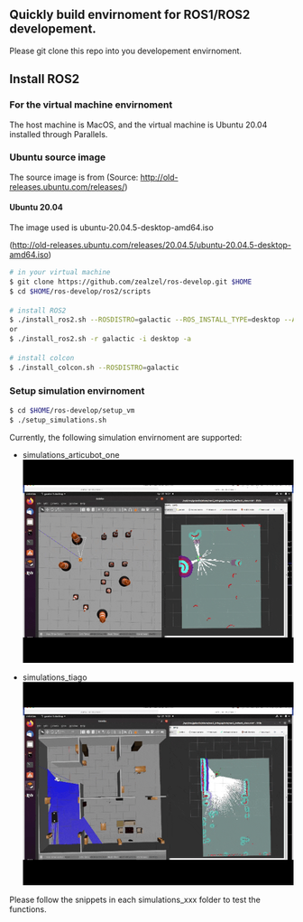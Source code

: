 ## Quickly build envirnoment for ROS1/ROS2 developement.

Please git clone this repo into you developement envirnoment.

## Install ROS2

### For the virtual machine envirnoment

The host machine is MacOS, and the virtual machine is Ubuntu 20.04 installed through Parallels.

### Ubuntu source image

The source image is from (Source: http://old-releases.ubuntu.com/releases/)

#### Ubuntu 20.04

The image used is ubuntu-20.04.5-desktop-amd64.iso

(http://old-releases.ubuntu.com/releases/20.04.5/ubuntu-20.04.5-desktop-amd64.iso)

```bash
# in your virtual machine
$ git clone https://github.com/zealzel/ros-develop.git $HOME
$ cd $HOME/ros-develop/ros2/scripts

# install ROS2
$ ./install_ros2.sh --ROSDISTRO=galactic --ROS_INSTALL_TYPE=desktop --APPEND_SOURCE_SCRIPT_TO_BASHRC=true
or
$ ./install_ros2.sh -r galactic -i desktop -a

# install colcon
$ ./install_colcon.sh --ROSDISTRO=galactic
```

### Setup simulation envirnoment

```bash
$ cd $HOME/ros-develop/setup_vm
$ ./setup_simulations.sh
```

Currently, the following simulation envirnoment are supported:

- simulations_articubot_one
![localImage](./articubot_obstacles.gif)

- simulations_tiago
![localImage](./tiago_house.gif)

Please follow the snippets in each simulations_xxx folder to test the functions.

